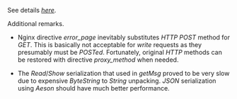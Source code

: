 See details
[*here*](http://lin-techdet.blogspot.com/2017/01/nginx-haskell-module-labeled-media.html).

Additional remarks.

- Nginx directive *error_page* inevitably substitutes *HTTP* *POST* method for
  *GET*. This is basically not acceptable for *write* requests as they
  presumably must be *POSTed*. Fortunately, original *HTTP* methods can be
  restored with directive *proxy_method* when needed.

- The *Read*/*Show* serialization that used in *getMsg* proved to be very slow
  due to expensive *ByteString* to *String* unpacking. *JSON* serialization
  using *Aeson* should have much better performance.
